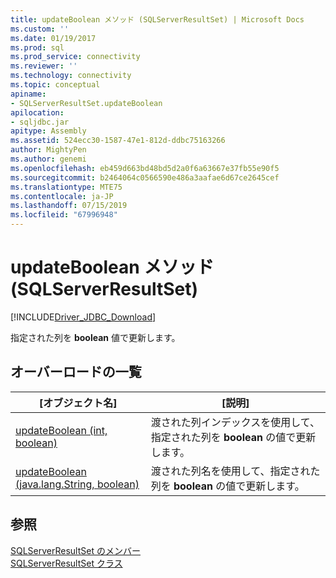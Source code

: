 ```yaml
---
title: updateBoolean メソッド (SQLServerResultSet) | Microsoft Docs
ms.custom: ''
ms.date: 01/19/2017
ms.prod: sql
ms.prod_service: connectivity
ms.reviewer: ''
ms.technology: connectivity
ms.topic: conceptual
apiname:
- SQLServerResultSet.updateBoolean
apilocation:
- sqljdbc.jar
apitype: Assembly
ms.assetid: 524ecc30-1587-47e1-812d-ddbc75163266
author: MightyPen
ms.author: genemi
ms.openlocfilehash: eb459d663bd48bd5d2a0f6a63667e37fb55e90f5
ms.sourcegitcommit: b2464064c0566590e486a3aafae6d67ce2645cef
ms.translationtype: MTE75
ms.contentlocale: ja-JP
ms.lasthandoff: 07/15/2019
ms.locfileid: "67996948"
---
```

# <a name="updateboolean-method-sqlserverresultset"></a>updateBoolean メソッド (SQLServerResultSet)
[!INCLUDE[Driver_JDBC_Download](../../../includes/driver_jdbc_download.md)]

  指定された列を **boolean** 値で更新します。  
  
## <a name="overload-list"></a>オーバーロードの一覧  
  
|[オブジェクト名]|[説明]|  
|----------|-----------------|  
|[updateBoolean (int, boolean)](../../../connect/jdbc/reference/updateboolean-method-int-boolean.md)|渡された列インデックスを使用して、指定された列を **boolean** の値で更新します。|  
|[updateBoolean (java.lang.String, boolean)](../../../connect/jdbc/reference/updateboolean-method-java-lang-string-boolean.md)|渡された列名を使用して、指定された列を **boolean** の値で更新します。|  
  
## <a name="see-also"></a>参照  
 [SQLServerResultSet のメンバー](../../../connect/jdbc/reference/sqlserverresultset-members.md)   
 [SQLServerResultSet クラス](../../../connect/jdbc/reference/sqlserverresultset-class.md)  
  
  
